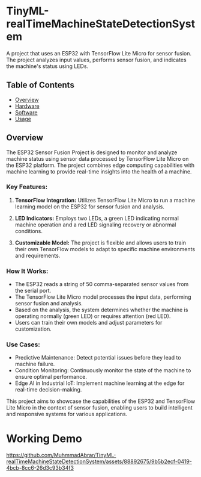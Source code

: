 # TinyML-realTimeMachineStateDetectionSystem
 A project that uses an ESP32 with TensorFlow Lite Micro for sensor fusion. The project analyzes input values, performs sensor fusion, and indicates the machine's status using LEDs.

## Table of Contents

- [Overview](#overview)
- [Hardware](#hardware)
- [Software](#software)
- [Usage](#usage)

## Overview

The ESP32 Sensor Fusion Project is designed to monitor and analyze machine status using sensor data processed by TensorFlow Lite Micro on the ESP32 platform. The project combines edge computing capabilities with machine learning to provide real-time insights into the health of a machine.

### Key Features:

1. **TensorFlow Integration:** Utilizes TensorFlow Lite Micro to run a machine learning model on the ESP32 for sensor fusion and analysis.

2. **LED Indicators:** Employs two LEDs, a green LED indicating normal machine operation and a red LED signaling recovery or abnormal conditions.

3. **Customizable Model:** The project is flexible and allows users to train their own TensorFlow models to adapt to specific machine environments and requirements.

### How It Works:

- The ESP32 reads a string of 50 comma-separated sensor values from the serial port.
- The TensorFlow Lite Micro model processes the input data, performing sensor fusion and analysis.
- Based on the analysis, the system determines whether the machine is operating normally (green LED) or requires attention (red LED).
- Users can train their own models and adjust parameters for customization.

### Use Cases:

- Predictive Maintenance: Detect potential issues before they lead to machine failure.
- Condition Monitoring: Continuously monitor the state of the machine to ensure optimal performance.
- Edge AI in Industrial IoT: Implement machine learning at the edge for real-time decision-making.

This project aims to showcase the capabilities of the ESP32 and TensorFlow Lite Micro in the context of sensor fusion, enabling users to build intelligent and responsive systems for various applications.

# Working Demo
https://github.com/MuhmmadAbrar/TinyML-realTimeMachineStateDetectionSystem/assets/88892675/9b5b2ecf-0419-4bcb-8cc6-26d3c93b34f3

